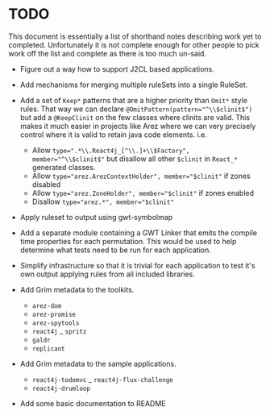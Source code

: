 # TODO

This document is essentially a list of shorthand notes describing work yet to completed.
Unfortunately it is not complete enough for other people to pick work off the list and
complete as there is too much un-said.

* Figure out a way how to support J2CL based applications.

* Add mechanisms for merging multiple ruleSets into a single RuleSet.

* Add a set of `Keep*` patterns that are a higher priority than `Omit*` style rules. That way we can declare
  `@OmitPattern(pattern="^\\$clinit$")` but add a `@KeepClinit` on the few classes where clinits are valid.
  This makes it much easier in projects like Arez where we can very precisely control where it is valid to
  retain java code elements.
  i.e.
  - Allow `type=".*\\.React4j_[^\\.]+\\$Factory", member="^\\$clinit$"` but disallow all other `$clinit` in `React_*` generated classes.
  - Allow `type="arez.ArezContextHolder", member="$clinit"` if zones disabled
  - Allow `type="arez.ZoneHolder", member="$clinit"` if zones enabled
  - Disallow `type="arez.*", member="$clinit"`

* Apply ruleset to output using gwt-symbolmap

* Add a separate module containing a GWT Linker that emits the compile time properties for each permutation.
  This would be used to help determine what tests need to be run for each application.

* Simplify infrastructure so that it is trivial for each application to test it's own output
  applying rules from all included libraries.

* Add Grim metadata to the toolkits.
  - `arez-dom`
  - `arez-promise`
  - `arez-spytools`
  - `react4j`
  _ `spritz`
  - `galdr`
  - `replicant`

* Add Grim metadata to the sample applications.
  - `react4j-todomvc`
  _ `react4j-flux-challenge`
  - `react4j-drumloop`

* Add some basic documentation to README
